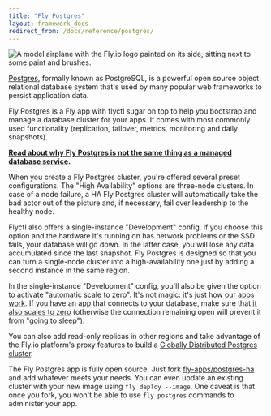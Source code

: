 ```yaml
---
title: "Fly Postgres"
layout: framework_docs
redirect_from: /docs/reference/postgres/
---
```


<img src="/static/images/postgres.webp" srcset="/static/images/postgres@2x.webp 2x" alt="A model airplane with the Fly.io logo painted on its side, sitting next to some paint and brushes.">

[Postgres](https://www.postgresql.org/), formally known as PostgreSQL, is a powerful open source object relational database system that's used by many popular web frameworks to persist application data.

Fly Postgres is a Fly app with flyctl sugar on top to help you bootstrap and manage a database cluster for your apps. It comes with most commonly used functionality (replication, failover, metrics, monitoring and daily snapshots).

**[Read about why Fly Postgres is not the same thing as a managed database service](/docs/postgres/getting-started/what-you-should-know).**


When you create a Fly Postgres cluster, you're offered several preset configurations. The "High Availability" options are three-node clusters. In case of a node failure, a HA Fly Postgres cluster will automatically take the bad actor out of the picture and, if necessary, fail over leadership to the healthy node.

Flyctl also offers a single-instance "Development" config. If you choose this option and the hardware it's running on has network problems or the SSD fails, your database will go down. In the latter case, you will lose any data accumulated since the last snapshot. Fly Postgres is designed so that you can turn a single-node cluster into a high-availability one just by adding a second instance in the same region.

In the single-instance "Development" config, you'll also be given the option to activate "automatic scale to zero". It's not magic: it's just [how our apps work](/docs/apps/scale-count/#scale-to-zero). If you have an app that connects to your database, make sure that [it also scales to zero](/docs/apps/scale-count/#scale-to-zero) (otherwise the connection remaining open will prevent it from "going to sleep").

You can also add read-only replicas in other regions and take advantage of the Fly.io platform's proxy features to build a [Globally Distributed Postgres cluster](/docs/postgres/advanced-guides/high-availability-and-global-replication).

The Fly Postgres app is fully open source. Just fork [fly-apps/postgres-ha](https://github.com/fly-apps/postgres-ha) and add whatever meets your needs. You can even update an existing cluster with your new image using `fly deploy --image`. One caveat is that once you fork, you won't be able to use `fly postgres` commands to administer your app. 
